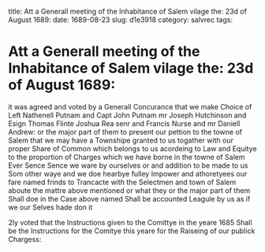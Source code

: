 title: Att a Generall meeting of the Inhabitance of Salem vilage the: 23d of August 1689:
date: 1689-08-23
slug: d1e3918
category: salvrec
tags: 


<div markdown class="doc" id="d1e3918">


# Att a Generall meeting of the Inhabitance of Salem vilage the: 23d of August 1689:

it was agreed and voted by a Generall Concurance that we make Choice of Left Nathenell Putnam and Capt John Putnam mr Joseph Hutchinson and Esign Thomas Flinte Joshua Rea senr and Francis Nurse and mr Daniell Andrew: or the major part of them to present our pettion to the towne of Salem that we may have a Townshipe granted to us togather with our proper Share of Common which belongs to us acordeing to Law and Equitye to the proportion of Charges which we have borne in the towne of Salem Ever Sence Sence we ware by ourselves or and addition to be made to us Som other waye and we doe hearbye fulley Impower and athoretyees our fare named frinds to Trancacte with the Selectmen and town of Salem aboute the mattre above mentioned or what they or the major part of them Shall doe in the Case above named Shall be accounted Leagule by us as if we our Selves hade don it

2ly voted that the Instructions given to the Comittye in the yeare 1685 Shall be the Instructions for the Comitye this yeare for the Raiseing of our publick Chargess:
</div>